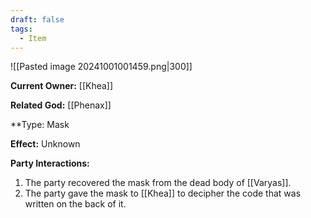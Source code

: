 ```yaml
---
draft: false
tags:
  - Item
---
```

![[Pasted image 20241001001459.png|300]]

**Current Owner:** [[Khea]]

**Related God:** [[Phenax]]

**Type: Mask

**Effect:** Unknown

**Party Interactions:** 

1. The party recovered the mask from the dead body of [[Varyas]].
2. The party gave the mask to [[Khea]] to decipher the code that was written on the back of it. 
